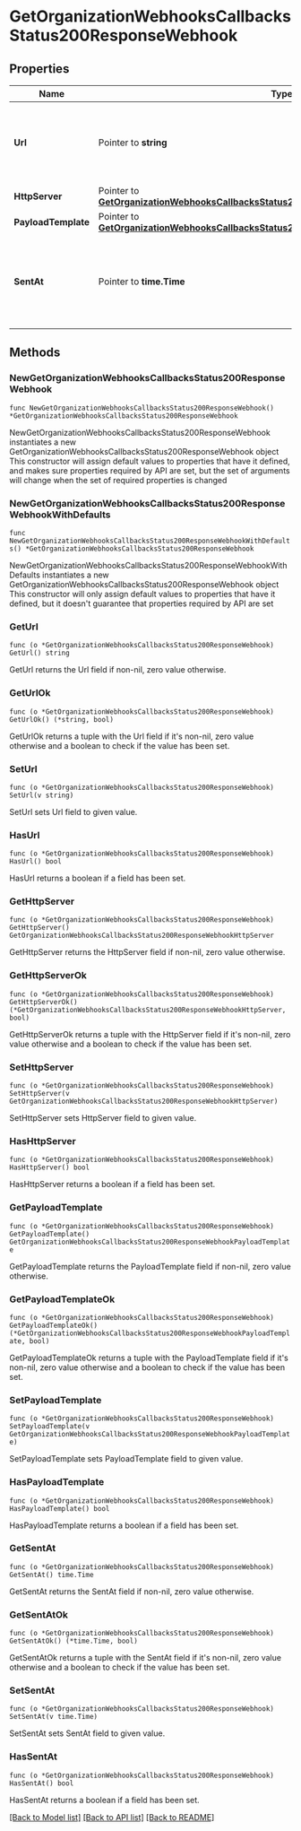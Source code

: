 # GetOrganizationWebhooksCallbacksStatus200ResponseWebhook

## Properties

Name | Type | Description | Notes
------------ | ------------- | ------------- | -------------
**Url** | Pointer to **string** | The webhook receiver URL where the callback will be sent | [optional] 
**HttpServer** | Pointer to [**GetOrganizationWebhooksCallbacksStatus200ResponseWebhookHttpServer**](GetOrganizationWebhooksCallbacksStatus200ResponseWebhookHttpServer.md) |  | [optional] 
**PayloadTemplate** | Pointer to [**GetOrganizationWebhooksCallbacksStatus200ResponseWebhookPayloadTemplate**](GetOrganizationWebhooksCallbacksStatus200ResponseWebhookPayloadTemplate.md) |  | [optional] 
**SentAt** | Pointer to **time.Time** | The timestamp the callback was sent to the webhook receiver | [optional] 

## Methods

### NewGetOrganizationWebhooksCallbacksStatus200ResponseWebhook

`func NewGetOrganizationWebhooksCallbacksStatus200ResponseWebhook() *GetOrganizationWebhooksCallbacksStatus200ResponseWebhook`

NewGetOrganizationWebhooksCallbacksStatus200ResponseWebhook instantiates a new GetOrganizationWebhooksCallbacksStatus200ResponseWebhook object
This constructor will assign default values to properties that have it defined,
and makes sure properties required by API are set, but the set of arguments
will change when the set of required properties is changed

### NewGetOrganizationWebhooksCallbacksStatus200ResponseWebhookWithDefaults

`func NewGetOrganizationWebhooksCallbacksStatus200ResponseWebhookWithDefaults() *GetOrganizationWebhooksCallbacksStatus200ResponseWebhook`

NewGetOrganizationWebhooksCallbacksStatus200ResponseWebhookWithDefaults instantiates a new GetOrganizationWebhooksCallbacksStatus200ResponseWebhook object
This constructor will only assign default values to properties that have it defined,
but it doesn't guarantee that properties required by API are set

### GetUrl

`func (o *GetOrganizationWebhooksCallbacksStatus200ResponseWebhook) GetUrl() string`

GetUrl returns the Url field if non-nil, zero value otherwise.

### GetUrlOk

`func (o *GetOrganizationWebhooksCallbacksStatus200ResponseWebhook) GetUrlOk() (*string, bool)`

GetUrlOk returns a tuple with the Url field if it's non-nil, zero value otherwise
and a boolean to check if the value has been set.

### SetUrl

`func (o *GetOrganizationWebhooksCallbacksStatus200ResponseWebhook) SetUrl(v string)`

SetUrl sets Url field to given value.

### HasUrl

`func (o *GetOrganizationWebhooksCallbacksStatus200ResponseWebhook) HasUrl() bool`

HasUrl returns a boolean if a field has been set.

### GetHttpServer

`func (o *GetOrganizationWebhooksCallbacksStatus200ResponseWebhook) GetHttpServer() GetOrganizationWebhooksCallbacksStatus200ResponseWebhookHttpServer`

GetHttpServer returns the HttpServer field if non-nil, zero value otherwise.

### GetHttpServerOk

`func (o *GetOrganizationWebhooksCallbacksStatus200ResponseWebhook) GetHttpServerOk() (*GetOrganizationWebhooksCallbacksStatus200ResponseWebhookHttpServer, bool)`

GetHttpServerOk returns a tuple with the HttpServer field if it's non-nil, zero value otherwise
and a boolean to check if the value has been set.

### SetHttpServer

`func (o *GetOrganizationWebhooksCallbacksStatus200ResponseWebhook) SetHttpServer(v GetOrganizationWebhooksCallbacksStatus200ResponseWebhookHttpServer)`

SetHttpServer sets HttpServer field to given value.

### HasHttpServer

`func (o *GetOrganizationWebhooksCallbacksStatus200ResponseWebhook) HasHttpServer() bool`

HasHttpServer returns a boolean if a field has been set.

### GetPayloadTemplate

`func (o *GetOrganizationWebhooksCallbacksStatus200ResponseWebhook) GetPayloadTemplate() GetOrganizationWebhooksCallbacksStatus200ResponseWebhookPayloadTemplate`

GetPayloadTemplate returns the PayloadTemplate field if non-nil, zero value otherwise.

### GetPayloadTemplateOk

`func (o *GetOrganizationWebhooksCallbacksStatus200ResponseWebhook) GetPayloadTemplateOk() (*GetOrganizationWebhooksCallbacksStatus200ResponseWebhookPayloadTemplate, bool)`

GetPayloadTemplateOk returns a tuple with the PayloadTemplate field if it's non-nil, zero value otherwise
and a boolean to check if the value has been set.

### SetPayloadTemplate

`func (o *GetOrganizationWebhooksCallbacksStatus200ResponseWebhook) SetPayloadTemplate(v GetOrganizationWebhooksCallbacksStatus200ResponseWebhookPayloadTemplate)`

SetPayloadTemplate sets PayloadTemplate field to given value.

### HasPayloadTemplate

`func (o *GetOrganizationWebhooksCallbacksStatus200ResponseWebhook) HasPayloadTemplate() bool`

HasPayloadTemplate returns a boolean if a field has been set.

### GetSentAt

`func (o *GetOrganizationWebhooksCallbacksStatus200ResponseWebhook) GetSentAt() time.Time`

GetSentAt returns the SentAt field if non-nil, zero value otherwise.

### GetSentAtOk

`func (o *GetOrganizationWebhooksCallbacksStatus200ResponseWebhook) GetSentAtOk() (*time.Time, bool)`

GetSentAtOk returns a tuple with the SentAt field if it's non-nil, zero value otherwise
and a boolean to check if the value has been set.

### SetSentAt

`func (o *GetOrganizationWebhooksCallbacksStatus200ResponseWebhook) SetSentAt(v time.Time)`

SetSentAt sets SentAt field to given value.

### HasSentAt

`func (o *GetOrganizationWebhooksCallbacksStatus200ResponseWebhook) HasSentAt() bool`

HasSentAt returns a boolean if a field has been set.


[[Back to Model list]](../README.md#documentation-for-models) [[Back to API list]](../README.md#documentation-for-api-endpoints) [[Back to README]](../README.md)


